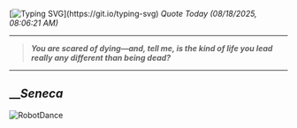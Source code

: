 [![Typing SVG](https://readme-typing-svg.herokuapp.com?font=Press+Start+2P&color=C2F784&size=35&width=900&height=100&lines=Hello+World%2C+I'm+Hung+!)](https://git.io/typing-svg) 
_Quote Today (08/18/2025, 08:06:21 AM)_
___
>**_You are scared of dying—and, tell me, is the kind of life you lead really any different than being dead?_**
___

## __**_Seneca_**

![RobotDance](src/assets/images/robot-dancing-dribble.gif?style=center)

